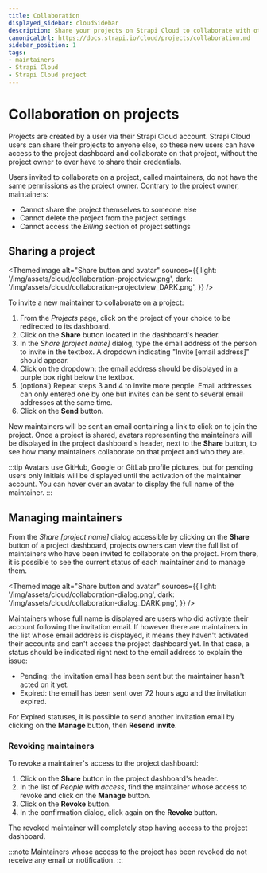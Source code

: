 ```yaml
---
title: Collaboration
displayed_sidebar: cloudSidebar
description: Share your projects on Strapi Cloud to collaborate with others.
canonicalUrl: https://docs.strapi.io/cloud/projects/collaboration.md
sidebar_position: 1
tags:
- maintainers
- Strapi Cloud
- Strapi Cloud project
---
```


# Collaboration on projects


Projects are created by a user via their Strapi Cloud account. Strapi Cloud users can share their projects to anyone else, so these new users can have access to the project dashboard and collaborate on that project, without the project owner to ever have to share their credentials.

Users invited to collaborate on a project, called maintainers, do not have the same permissions as the project owner. Contrary to the project owner, maintainers:

- Cannot share the project themselves to someone else
- Cannot delete the project from the project settings
- Cannot access the *Billing* section of project settings

## Sharing a project

<ThemedImage
  alt="Share button and avatar"
  sources={{
    light: '/img/assets/cloud/collaboration-projectview.png',
    dark: '/img/assets/cloud/collaboration-projectview_DARK.png',
  }}
/>

To invite a new maintainer to collaborate on a project:

1. From the *Projects* page, click on the project of your choice to be redirected to its dashboard.
2. Click on the **Share** button located in the dashboard's header.
3. In the *Share [project name]* dialog, type the email address of the person to invite in the textbox. A dropdown indicating "Invite [email address]" should appear.
4. Click on the dropdown: the email address should be displayed in a purple box right below the textbox.
5. (optional) Repeat steps 3 and 4 to invite more people. Email addresses can only entered one by one but invites can be sent to several email addresses at the same time.
6. Click on the **Send** button.

New maintainers will be sent an email containing a link to click on to join the project. Once a project is shared, avatars representing the maintainers will be displayed in the project dashboard's header, next to the **Share** button, to see how many maintainers collaborate on that project and who they are.

:::tip
Avatars use GitHub, Google or GitLab profile pictures, but for pending users only initials will be displayed until the activation of the maintainer account. You can hover over an avatar to display the full name of the maintainer.
:::

## Managing maintainers

From the *Share [project name]* dialog accessible by clicking on the **Share** button of a project dashboard, projects owners can view the full list of maintainers who have been invited to collaborate on the project. From there, it is possible to see the current status of each maintainer and to manage them.

<ThemedImage
  alt="Share button and avatar"
  sources={{
    light: '/img/assets/cloud/collaboration-dialog.png',
    dark: '/img/assets/cloud/collaboration-dialog_DARK.png',
  }}
/>

Maintainers whose full name is displayed are users who did activate their account following the invitation email. If however there are maintainers in the list whose email address is displayed, it means they haven't activated their accounts and can't access the project dashboard yet. In that case, a status should be indicated right next to the email address to explain the issue:

- Pending: the invitation email has been sent but the maintainer hasn't acted on it yet.
- Expired: the email has been sent over 72 hours ago and the invitation expired.

For Expired statuses, it is possible to send another invitation email by clicking on the **Manage** button, then **Resend invite**. 

### Revoking maintainers

To revoke a maintainer's access to the project dashboard:

1. Click on the **Share** button in the project dashboard's header.
2. In the list of *People with access*, find the maintainer whose access to revoke and click on the **Manage** button.
3. Click on the **Revoke** button.
4. In the confirmation dialog, click again on the **Revoke** button.

The revoked maintainer will completely stop having access to the project dashboard.

:::note
Maintainers whose access to the project has been revoked do not receive any email or notification.
::: 
